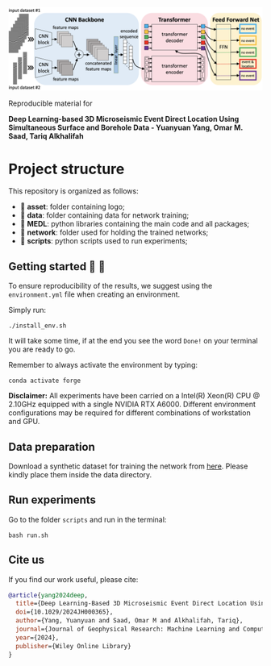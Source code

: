 ![LOGO](asset/MS_with_Joint_Surface_Borehole_Data.png)


Reproducible material for

**Deep Learning-based 3D Microseismic Event Direct Location Using Simultaneous Surface and Borehole Data - Yuanyuan Yang, Omar M. Saad, Tariq Alkhalifah**


# Project structure
This repository is organized as follows:

* :open_file_folder: **asset**: folder containing logo;
* :open_file_folder: **data**: folder containing data for network training;
* :open_file_folder: **MEDL**: python libraries containing the main code and all packages;
* :open_file_folder: **network**: folder used for holding the trained networks;
* :open_file_folder: **scripts**: python scripts used to run experiments;

## Getting started :space_invader: :robot:
To ensure reproducibility of the results, we suggest using the `environment.yml` file when creating an environment.

Simply run:
```
./install_env.sh
```
It will take some time, if at the end you see the word `Done!` on your terminal you are ready to go. 

Remember to always activate the environment by typing:
```
conda activate forge
```

**Disclaimer:** All experiments have been carried on a Intel(R) Xeon(R) CPU @ 2.10GHz equipped with a single NVIDIA RTX A6000. Different environment 
configurations may be required for different combinations of workstation and GPU.


## Data preparation
Download a synthetic dataset for training the network from [here](https://drive.google.com/drive/folders/1xYRV29qgmPVYZI_T-ziKr1AHsqL4Cpm0?usp=sharing). Please kindly place them inside the data directory.


## Run experiments
Go to the folder ```scripts``` and run in the terminal:
```
bash run.sh
```

## Cite us
If you find our work useful, please cite:
```bibtex
@article{yang2024deep,
  title={Deep Learning‐Based 3D Microseismic Event Direct Location Using Simultaneous Surface and Borehole Data}, 
  doi={10.1029/2024JH000365},
  author={Yang, Yuanyuan and Saad, Omar M and Alkhalifah, Tariq},
  journal={Journal of Geophysical Research: Machine Learning and Computation},
  year={2024},
  publisher={Wiley Online Library}
}
```